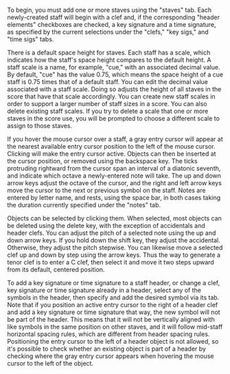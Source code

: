 To begin, you must add one or more staves using the "staves" tab. Each newly-created staff will begin with a clef and, if the corresponding "header elements" checkboxes are checked, a key signature and a time signature, as specified by the current selections under the "clefs," "key sigs," and "time sigs" tabs.

There is a default space height for staves. Each staff has a scale, which indicates how the staff's space height compares to the default height. A staff scale is a name, for example, "cue," with an associated decimal value. By default, "cue" has the value 0.75, which means the space height of a cue staff is 0.75 times that of a default staff. You can edit the decimal value associated with a staff scale. Doing so adjusts the height of all staves in the score that have that scale accordingly. You can create new staff scales in order to support a larger number of staff sizes in a score. You can also delete existing staff scales. If you try to delete a scale that one or more staves in the score use, you will be prompted to choose a different scale to assign to those staves.

If you hover the mouse cursor over a staff, a gray entry cursor will appear at the nearest available entry cursor position to the left of the mouse cursor. Clicking will make the entry cursor active. Objects can then be inserted at the cursor position, or removed using the backspace key. The ticks protruding rightward from the cursor span an interval of a diatonic seventh, and indicate which octave a newly-entered note will take. The up and down arrow keys adjust the octave of the cursor, and the right and left arrow keys move the cursor to the next or previous symbol on the staff. Notes are entered by letter name, and rests, using the space bar, in both cases taking the duration currently specified under the "notes" tab.

Objects can be selected by clicking them. When selected, most objects can be deleted using the delete key, with the exception of accidentals and header clefs. You can adjust the pitch of a selected note using the up and down arrow keys. If you hold down the shift key, they adjust the accidental. Otherwise, they adjust the pitch stepwise. You can likewise move a selected clef up and down by step using the arrow keys. Thus the way to generate a tenor clef is to enter a C clef, then select it and move it two steps upward from its default, centered position.

To add a key signature or time signature to a staff header, or change a clef, key signature or time signature already in a header, select any of the symbols in the header, then specify and add the desired symbol via its tab. Note that if you position an active entry cursor to the right of a header clef and add a key signature or time signature that way, the new symbol will not be part of the header. This means that it will not be vertically aligned with like symbols in the same position on other staves, and it will follow mid-staff horizontal spacing rules, which are different from header spacing rules. Positioning the entry cursor to the left of a header object is not allowed, so it's possible to check whether an existing object is part of a header by checking where the gray entry cursor appears when hovering the mouse cursor to the left of the object.
